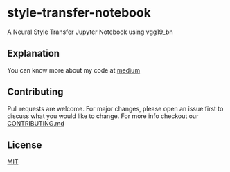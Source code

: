 # style-transfer-notebook
A Neural Style Transfer Jupyter Notebook using vgg19_bn
## Explanation
You can know more about my code at [medium](https://medium.com/@duft/a-simple-neural-style-transfer-14671a5657f4)
## Contributing
Pull requests are welcome. For major changes, please open an issue first to discuss what you would like to change.
For more info checkout our [CONTRIBUTING.md](https://github.com/dufftt/style-transfer-notebook/blob/master/CONTRIBUTING.md)
## License
[MIT](https://github.com/dufftt/style-transfer-notebook/blob/master/LICENSE)


